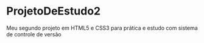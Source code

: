 # ProjetoDeEstudo2
Meu segundo projeto em HTML5 e CSS3 para prática e estudo com sistema de controle de versão
